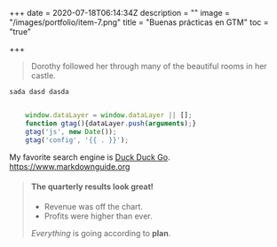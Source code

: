 +++
date = 2020-07-18T06:14:34Z
description = ""
image = "/images/portfolio/item-7.png"
title = "Buenas prácticas en GTM"
toc = "true"

+++
> Dorothy followed her through many of the beautiful rooms in her castle.

``sada dasd dasda``
```javascript

    window.dataLayer = window.dataLayer || [];
    function gtag(){dataLayer.push(arguments);}
    gtag('js', new Date());
    gtag('config', '{{ . }}');

```
My favorite search engine is [Duck Duck Go](https://duckduckgo.com).
<https://www.markdownguide.org>

> #### The quarterly results look great!
>
> - Revenue was off the chart.
> - Profits were higher than ever.
>
>  *Everything* is going according to **plan**.

